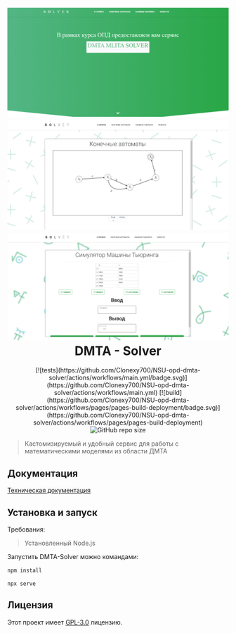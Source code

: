 <h1 align="center">
  <br>
  <a href="https://github.com/Clonexy700/NSU-opd-dmta-solver"><img src="/img/main.png" alt="DMTA - Solver"></a>
  <a href="https://github.com/Clonexy700/NSU-opd-dmta-solver"><img src="/img/automat.png" alt="DMTA - Solver"></a>
  <a href="https://github.com/Clonexy700/NSU-opd-dmta-solver"><img src="/img/turing.png" alt="DMTA - Solver"></a>
  <br>
  DMTA - Solver
  <br>
</h1>

<p align="center">
[![tests](https://github.com/Clonexy700/NSU-opd-dmta-solver/actions/workflows/main.yml/badge.svg)](https://github.com/Clonexy700/NSU-opd-dmta-solver/actions/workflows/main.yml)
[![build](https://github.com/Clonexy700/NSU-opd-dmta-solver/actions/workflows/pages/pages-build-deployment/badge.svg)](https://github.com/Clonexy700/NSU-opd-dmta-solver/actions/workflows/pages/pages-build-deployment)
<img alt="GitHub repo size" src="https://img.shields.io/github/repo-size/Clonexy700/NSU-opd-dmta-solver?style=flat-square">
</p>

> Кастомизируемый и удобный сервис для работы с математическими моделями из области ДМТА

## Документация

[Техническая документация](https://dmta-mlita-project-version-nativejs.readthedocs.io/en/latest/)

## Установка и запуск

Требования:
> Установленный Node.js

Запустить DMTA-Solver можно командами:

```shell
npm install
```

```shell
npx serve
```

## Лицензия

Этот проект имеет [GPL-3.0](https://github.com/Clonexy700/NSU-opd-dmta-solver/blob/master/LICENSE) лицензию.
